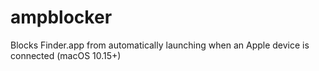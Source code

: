 # ampblocker
 Blocks Finder.app from automatically launching when an Apple device is connected (macOS 10.15+)
